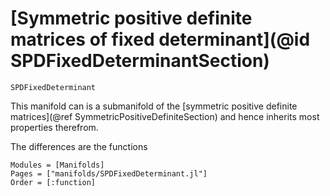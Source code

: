 # [Symmetric positive definite matrices of fixed determinant](@id SPDFixedDeterminantSection)

```@docs
SPDFixedDeterminant
```

This manifold can is a submanifold of the [symmetric positive definite matrices](@ref SymmetricPositiveDefiniteSection) and hence inherits most properties therefrom.

The differences are the functions

```@autodocs
Modules = [Manifolds]
Pages = ["manifolds/SPDFixedDeterminant.jl"]
Order = [:function]
```
